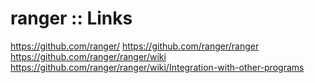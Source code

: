 # ranger :: Links


https://github.com/ranger/
https://github.com/ranger/ranger
https://github.com/ranger/ranger/wiki
https://github.com/ranger/ranger/wiki/Integration-with-other-programs
